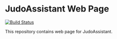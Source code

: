 JudoAssistant Web Page
======================
[![Build Status](https://ci.svendcs.com/api/badges/judoassistant/judoassistant.com/status.svg)](https://ci.svendcs.com/judoassistant/judoassistant.com)

This repository contains web page for JudoAssistant.
